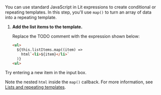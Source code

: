You can use standard JavaScript in Lit expressions to create conditional or repeating templates. In this step, you'll use `map()` to turn an array of data into a repeating template.

1. **Add the list items to the template.**

    Replace the TODO comment with the expression shown below:

    ```html
    <ul>
      ${this.listItems.map((item) =>
        html`<li>${item}</li>`
      )}
    <ul>
    ```

Try entering a new item in the input box.

Note the nested `html` inside the `map()` callback. For more information, see [Lists and repeating templates](/docs/templates/lists/).
